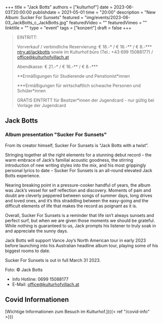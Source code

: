 +++
title = "Jack Botts"
authors = ["kulturhof"]
date = 2023-06-03T20:00:00
publishdate = 2021-05-01
time = "20:00"
description = "New Album: Sucker For Sunsets"
featured = "img/events/2023-06-03_JackBotts_c_JackBotts.jpg"
featuredVideo = ""
featuredVimeo = ""
linktitle = ""
type = "event"
tags = ["konzert"]
draft = false
+++

> EINTRITT: 
> 
> Vorverkauf / verbindliche Reservierung: € 18.-\* / € 16.-\*\* / € 8.-\*\*\* [ntry.at/jackbotts](https://ntry.at/jackbotts) sowie im Kulturhof:büro (Tel.: +43 699 15088177) / office@kulturhofvillach.at
>
> Abendkasse: € 21.-\* / € 16.-\*\* / € 8.-\*\*\*
> 
> \*\*Ermäßigungen für Studierende und Penstionist\*innen
> 
> \*\*\*Ermäßigungen für wirtschaftlich schwache Personen und Schüler\*innen
> 
> GRATIS EINTRITT für Besitzer\*innen der Jugendcard - nur gültig bei Vorlage der Jugendcard



## Jack Botts
### Album presentation "Sucker For Sunsets"

From its creator himself, Sucker For Sunsets is “Jack Botts with a twist”.

Stringing together all the right elements for a stunning debut record – the warm embrace of Jack’s familial acoustic goodness, the stirring introduction of new writing styles into the mix, and his most grippingly personal lyrics to date – Sucker For Sunsets is an all-round elevated Jack Botts experience.

Nearing breaking point in a pressure-cooker handful of years, the album was Jack’s vessel for self reflection and discovery. Moments of pain and doubt are cleverly peppered between songs of summer days, long drives and loved ones, and it’s this straddling between the easy-going and the difficult elements of life that makes the record as poignant as it is.

Overall, Sucker For Sunsets is a reminder that life isn’t always sunsets and perfect surf, but when we are given those moments we should be grateful. While nothing is guaranteed to us, Jack prompts his listener to truly soak in and appreciate the sunny days. 

Jack Botts will support Vance Joy’s North American tour in early 2023 before launching into his Australian headline album tour, playing some of his biggest rooms to date.

Sucker For Sunsets is out in full March 31 2023.

Foto: © Jack Botts


- Info Hotline: 0699 15088177 
- E-Mail: office@kulturhofvillach.at

## Covid Informationen 

[Wichtige Informationen zum Besuch im Kulturhof.]({{< ref "/covid-info" >}})
